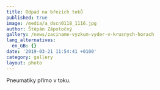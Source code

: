 ```yaml
---
title: Odpad na březích toků
published: true
image: /media/a_dscn0118_1116.jpg
author: Štěpán Zápotočný
gallery: /news/zaciname-vyzkum-vyder-v-krusnych-horach
lang_alternatives:
  en_GB: {}
date: '2019-03-21 11:54:41 +0100'
category: gallery
layout: photo
---
```

Pneumatiky přímo v toku.
